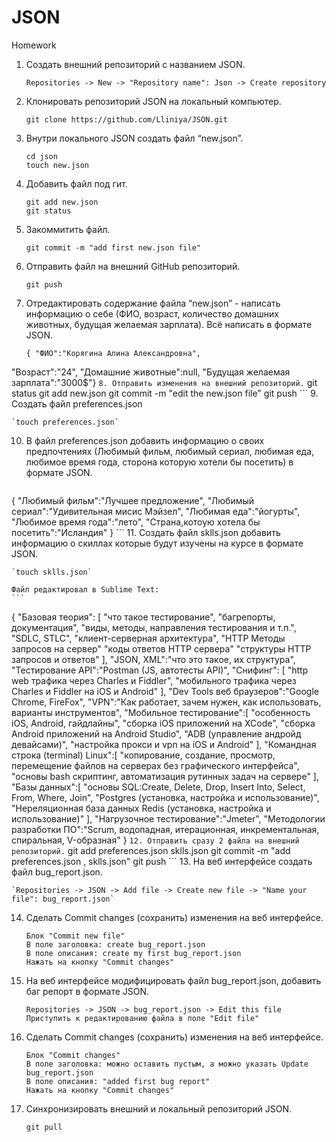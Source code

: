 # JSON
Homework

1. Создать внешний репозиторий c названием JSON.

	`Repositories -> New -> "Repository name": Json -> Create repository`

2. Клонировать репозиторий JSON на локальный компьютер.

	`git clone https://github.com/Lliniya/JSON.git`

3. Внутри локального JSON создать файл “new.json”.
	```
	cd json
	touch new.json
	```
4. Добавить файл под гит.
	```
	git add new.json
	git status
	```
5. Закоммитить файл.

	`git commit -m "add first new.json file"`

6. Отправить файл на внешний GitHub репозиторий.

	`git push`

7. Отредактировать содержание файла “new.json” - написать информацию о себе (ФИО, возраст, количество домашних животных, будущая желаемая зарплата). Всё написать в формате JSON.
	```
	{ "ФИО":"Корягина Алина Александровна",
"Возраст":"24",
"Домашние животные":null,
"Будущая желаемая зарплата":"3000$"}
	```
8. Отправить изменения на внешний репозиторий.
	```
	git status
	git add new.json
	git commit -m "edit the new.json file"
	git push
	```
9. Создать файл preferences.json

	`touch preferences.json`

10. В файл preferences.json добавить информацию о своих предпочтениях (Любимый фильм, любимый сериал, любимая еда, любимое время года, сторона которую хотели бы посетить) в формате JSON.
	```
  {
"Любимый фильм":"Лучшее предложение",
"Любимый сериал":"Удивительная мисис Мэйзел",
"Любимая еда":"йогурты",
"Любимое время года":"лето",
"Страна,котоую хотела бы посетить":"Исландия"
}
	```
11. Создать файл sklls.json добавить информацию о скиллах которые будут изучены на курсе в формате JSON.

	`touch sklls.json`

	Файл редактировал в Sublime Text:
	```
{
"Базовая теория": [
    "что такое тестирование",
    "багрепорты, документация",
    "виды, методы, направления тестирования и т.п.",
    "SDLC, STLC",
    "клиент-серверная архитектура",
    "HTTP Методы запросов на сервер"
    "коды ответов HTTP сервера"
    "структуры HTTP запросов и ответов"
  ],
"JSON, XML":"что это такое, их структура",
"Тестирование API":"Postman (JS, автотесты API)",
"Снифинг": [
    "http web трафика через Charles и Fiddler",
    "мобильного трафика через Charles и Fiddler на iOS и Android"
  ],
"Dev Tools веб браузеров":"Google Chrome, FireFox",
"VPN":"Как работает, зачем нужен, как использовать, варианты инструментов",
"Мобильное тестирование":[
     "особенность iOS, Android, гайдлайны",
     "сборка iOS приложений на XCode",
     "сборка Android приложений на Android Studio",
     "ADB (управление андройд девайсами)",
     "настройка прокси и vpn на iOS и Android"
  ],
"Командная строка (terminal) Linux":[
     "копирование, создание, просмотр, перемещение файлов на серверах без графического интерфейса",
     "основы bash скриптинг, автоматизация рутинных задач на сервере"
  ],
"Базы данных":[
     "основы SQL:Create, Delete, Drop, Insert Into, Select, From, Where, Join",
     "Postgres (установка, настройка и использование)",
     "Нереляционная база данных Redis (установка, настройка и использование)"
  ],
"Нагрузочное тестирование":"Jmeter",
"Методологии разработки ПО":"Scrum, водопадная, итерационная, инкрементальная, спиральная, V-образная"
}
	```
12. Отправить сразу 2 файла на внешний репозиторий.
	```
	git add preferences.json sklls.json
	git commit -m "add preferences.json , sklls.json"
	git push
	```
13. На веб интерфейсе создать файл bug_report.json.

	`Repositories -> JSON -> Add file -> Create new file -> "Name your file": bug_report.json`

14. Сделать Commit changes (сохранить) изменения на веб интерфейсе.
	```
	Блок "Commit new file"
	В поле заголовка: create bug_report.json
	В поле описания: create my first bug_report.json
	Нажать на кнопку "Commit changes"
	```
15. На веб интерфейсе модифицировать файл bug_report.json, добавить баг репорт в формате JSON.
	```
	Repositories -> JSON -> bug_report.json -> Edit this file 
	Приступить к редактированию файла в поле "Edit file"
	```
16. Сделать Commit changes (сохранить) изменения на веб интерфейсе.
	```
	Блок "Commit changes"
	В поле заголовка: можно оставить пустым, а можно указать Update bug_report.json
	В поле описания: "added first bug report"
	Нажать на кнопку "Commit changes"
	```
17. Синхронизировать внешний и локальный репозиторий JSON.

	`git pull`
